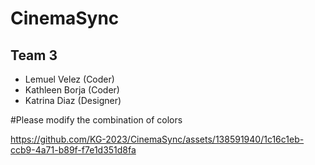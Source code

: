 # CinemaSync

## Team 3
 * Lemuel Velez (Coder)
 * Kathleen Borja (Coder)
 * Katrina Diaz (Designer)

#Please modify the combination of colors

https://github.com/KG-2023/CinemaSync/assets/138591940/1c16c1eb-ccb9-4a71-b89f-f7e1d351d8fa

